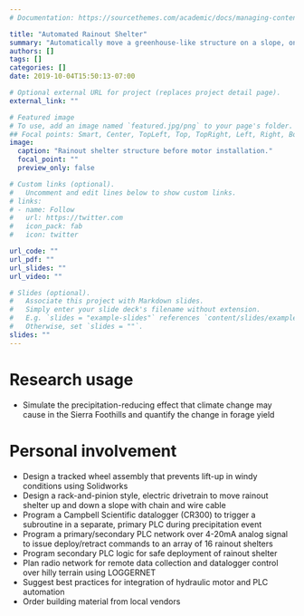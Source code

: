 ```yaml
---
# Documentation: https://sourcethemes.com/academic/docs/managing-content/

title: "Automated Rainout Shelter"
summary: "Automatically move a greenhouse-like structure on a slope, on top of a research plot during a precipitation event."
authors: []
tags: []
categories: []
date: 2019-10-04T15:50:13-07:00

# Optional external URL for project (replaces project detail page).
external_link: ""

# Featured image
# To use, add an image named `featured.jpg/png` to your page's folder.
## Focal points: Smart, Center, TopLeft, Top, TopRight, Left, Right, BottomLeft, Bottom, BottomRight.
image:
  caption: "Rainout shelter structure before motor installation."
  focal_point: ""
  preview_only: false

# Custom links (optional).
#   Uncomment and edit lines below to show custom links.
# links:
# - name: Follow
#   url: https://twitter.com
#   icon_pack: fab
#   icon: twitter

url_code: ""
url_pdf: ""
url_slides: ""
url_video: ""

# Slides (optional).
#   Associate this project with Markdown slides.
#   Simply enter your slide deck's filename without extension.
#   E.g. `slides = "example-slides"` references `content/slides/example-slides.md`.
#   Otherwise, set `slides = ""`.
slides: ""
---
```


# Research usage

* Simulate the precipitation-reducing effect that climate change may cause in the Sierra Foothills and quantify the change in forage yield

# Personal involvement

* Design a tracked wheel assembly that prevents lift-up in windy conditions using Solidworks
* Design a rack-and-pinion style, electric drivetrain to move rainout shelter up and down a slope with chain and wire cable
* Program a Campbell Scientific datalogger (CR300) to trigger a subroutine in a separate, primary PLC during precipitation event
* Program a primary/secondary PLC network over 4-20mA analog signal to issue deploy/retract commands to an array of 16 rainout shelters
* Program secondary PLC logic for safe deployment of rainout shelter
* Plan radio network for remote data collection and datalogger control over hilly terrain using LOGGERNET
* Suggest best practices for integration of hydraulic motor and PLC automation
* Order building material from local vendors
